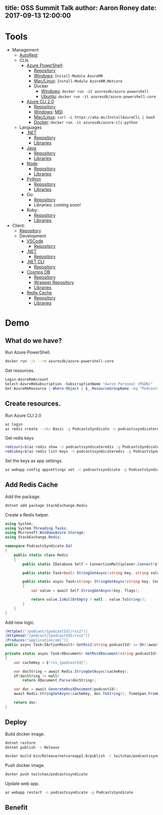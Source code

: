 title: OSS Summit Talk
author: Aaron Roney
date: 2017-09-13 12:00:00
---

# Tools

* Management
  * [AutoRest](https://github.com/Azure/autorest)
  * CLIs
    * [Azure PowerShell](https://docs.microsoft.com/en-us/powershell/azure/overview):
      * [Repository](https://github.com/Azure/azure-powershell)
      * [Windows](https://docs.microsoft.com/en-us/powershell/azure/install-azurerm-ps): `Install-Module AzureRM`
      * [Mac/Linux](https://docs.microsoft.com/en-us/powershell/azure/install-azurermps-maclinux): `Install-Module AzureRM.Netcore`
      * Docker
        * [Windows](https://hub.docker.com/r/azuresdk/azure-powershell/): `docker run -it azuresdk/azure-powershell`
        * [Ubuntu](https://hub.docker.com/r/azuresdk/azure-powershell-core/): `docker run -it azuresdk/azure-powershell-core`
    * [Azure CLI 2.0](https://docs.microsoft.com/en-us/cli/azure/overview)
      * [Repository](https://github.com/Azure/azure-cli)
      * [Windows](https://docs.microsoft.com/en-us/cli/azure/install-azure-cli?view=azure-cli-latest#install-on-windows): [MSI](https://aka.ms/InstallAzureCliWindows)
      * [Mac/Linux](https://docs.microsoft.com/en-us/cli/azure/install-azure-cli?view=azure-cli-latest#a-namemacosinstall-on-macos): `curl -L https://aka.ms/InstallAzureCli | bash`
      * [Docker](https://hub.docker.com/r/azuresdk/azure-cli-python/): `docker run -it azuresdk/azure-cli-python`
  * Languages
    * [.NET](https://docs.microsoft.com/en-us/dotnet/azure/)
      * [Repository](https://github.com/Azure/azure-sdk-for-net)
      * [Libraries](https://www.nuget.org/packages?q=microsoft.azure.management)
    * [Java](https://docs.microsoft.com/en-us/java/azure/) 
      * [Repository](https://github.com/Azure/azure-sdk-for-java)
      * [Libraries](https://search.maven.org/#search%7Cga%7C1%7Cg%3A%22com.microsoft.azure%22)
    * [Node](https://docs.microsoft.com/en-us/nodejs/azure/)
      * [Repository](https://github.com/Azure/azure-sdk-for-node)
      * [Libraries](https://www.npmjs.com/search?q=azure%20managment&page=1&ranking=optimal)
    * [Python](https://docs.microsoft.com/en-us/python/azure/)
      * [Repository](https://github.com/Azure/azure-sdk-for-python)
      * [Libraries](https://pypi.python.org/pypi?%3Aaction=search&term=azure-mgmt&submit=search)
    * Go:
      * [Repository](https://github.com/Azure/azure-sdk-for-go)
      * Libraries: coming soon!
    * Ruby:
      * [Repository](https://github.com/Azure/azure-sdk-for-ruby)
      * [Libraries](https://rubygems.org/search?utf8=%E2%9C%93&query=azure_mgmt).
* Client:
  * [Repository](https://github.com/twitchax/PodcastsSyndicate)
  * Development
    * [VSCode](https://code.visualstudio.com/)
      * [Repository](https://github.com/Microsoft/vscode)
    * [.NET](https://docs.microsoft.com/en-us/dotnet)
      * [Repository](https://github.com/Microsoft/dotnet)
    * [.NET CLI](https://docs.microsoft.com/en-us/dotnet/core/tools/)
      * [Repository](https://github.com/dotnet/cli)
    * [Cosmos DB](https://docs.microsoft.com/en-us/azure/cosmos-db/)
      * [Repository](https://github.com/Azure/azure-documentdb-dotnet)
      * [Wrapper Repository](https://github.com/twitchax/DocumentDb.Fluent)
      * [Libraries](https://www.nuget.org/packages/DocumentDb.Fluent/)
    * [Redis Cache](https://docs.microsoft.com/en-us/azure/redis-cache)
      * [Repository](https://github.com/StackExchange/StackExchange.Redis/)
      * [Libraries](https://www.nuget.org/packages/StackExchange.Redis/)

# Demo

## What do we have?

Run Azure PowerShell.

```bash
docker run -it --rm azuresdk/azure-powershell-core
```

Get resources.

```powershell
Login-AzureRmAccount
Select-AzureRmSubscription -SubscriptionName "Aaron Personal (MSDN)"
Get-AzureRmResource | Where-Object { $_.ResourceGroupName -eq "PodcastsSyndicate" } | Select -Property Name,ResourceType
```

## Create resources.

Run Azure CLI 2.0

```bash
az login
az redis create --sku Basic -g PodcastsSyndicate -n podcastssyndicateredis -l westus2 --vm-size C0
```

Get redis keys

```bash
redisuri=$(az redis show -n podcastssyndicateredis -g PodcastsSyndicate --query hostName -o tsv)
rediskey=$(az redis list-keys -n podcastssyndicateredis -g PodcastsSyndicate --query primaryKey -o tsv)
```

Set the keys as app settings.

```bash
az webapp config appsettings set -n podcastssyndicate -g PodcastsSyndicate --settings RedisUri=$redisuri RedisKey=$rediskey && clear
```

## Add Redis Cache

Add the package.

```bash
dotnet add package StackExchange.Redis
```

Create a Redis helper.

```csharp
using System;
using System.Threading.Tasks;
using Microsoft.WindowsAzure.Storage;
using StackExchange.Redis;

namespace PodcastsSyndicate.Dal
{
    public static class Redis
    {
        public static IDatabase Self = ConnectionMultiplexer.Connect($"{Environment.GetEnvironmentVariable("RedisUri") ?? Helpers.Configuration["RedisUri"]},ssl=true,password={Environment.GetEnvironmentVariable("RedisKey") ?? Helpers.Configuration["RedisKey"]}").GetDatabase();

        public static Task<bool> StringSetAsync(string key, string value, TimeSpan? expiry = null, When when = When.Always, CommandFlags flags = CommandFlags.None) => Self.StringSetAsync(key, value, expiry, when, flags);

        public static async Task<string> StringGetAsync(string key, CommandFlags flags = CommandFlags.None)
        {
            var value = await Self.StringGetAsync(key, flags);

            return value.IsNullOrEmpty ? null : value.ToString();
        }
    }
}
```

Add new logic.

```csharp
[HttpGet("/podcast/{podcastId}/rss2")]
[HttpHead("/podcast/{podcastId}/rss2")]
[Produces("application/xml")]
public async Task<IActionResult> GetRss2(string podcastId) => Ok((await GetRssXDocument(podcastId)).Root);

private static async Task<XDocument> GetRssXDocument(string podcastId)
{
    var cacheKey = $"rss_{podcastId}";

    var docString = await Redis.StringGetAsync(cacheKey);
    if(docString != null)
        return XDocument.Parse(docString);

    var doc = await GenerateRssXDocument(podcastId);
    await Redis.StringSetAsync(cacheKey, doc.ToString(), TimeSpan.FromHours(1));

    return doc;
}
```

## Deploy

Build docker image.

```bash
dotnet restore
dotnet publish -c Release

docker build bin/Release/netcoreapp2.0/publish -t twitchax/podcastssyndicate
```

Push docker image.

```bash
docker push twitchax/podcastssyndicate
```

Update web app.

```bash
az webapp restart -n podcastssyndicate -g PodcastsSyndicate
```

## Benefit